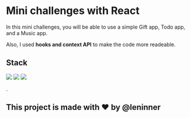 # Mini challenges with React

In this mini challenges, you will be able to use a simple Gift app, Todo app, and a Music app.

Also, I used **hooks and context API** to make the code more readeable.

## Stack

<img src="https://img.shields.io/badge/React-20232A?style=for-the-badge&logo=react&logoColor=61DAFB">

<img src="https://img.shields.io/badge/Tailwind_CSS-38B2AC?style=for-the-badge&logo=tailwind-css&logoColor=white">

<img src="https://img.shields.io/badge/React_Router-CA4245?style=for-the-badge&logo=react-router&logoColor=white">

.

## This project is made with ❤ by **@leninner**
